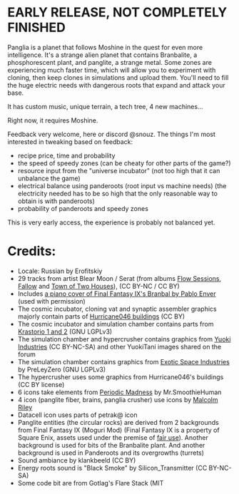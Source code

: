 # EARLY RELEASE, NOT COMPLETELY FINISHED

Panglia is a planet that follows Moshine in the quest for even more intelligence.
It's a strange alien planet that contains Branbalite, a phosphorescent plant, and panglite, a strange metal. Some zones are experiencing much faster time, which will allow you to experiment with cloning, then keep clones in simulations and upload them. You'll need to fill the huge electric needs with dangerous roots that expand and attack your base.

It has custom music, unique terrain, a tech tree, 4 new machines...

Right now, it requires Moshine.

Feedback very welcome, here or discord @snouz. The things I'm most interested in tweaking based on feedback: 
- recipe price, time and probability
- the speed of speedy zones (can be cheaty for other parts of the game?)
- resource input from the "universe incubator" (not too high that it can unbalance the game)
- electrical balance using panderoots (root input vs machine needs) (the electricity needed has to be so high that the only reasonable way to obtain is with panderoots)
- probability of panderoots and speedy zones

This is very early access, the experience is probably not balanced yet.


# Credits:
- Locale: Russian by Erofitskiy
- 29 tracks from artist Blear Moon / Serat (from albums [Flow Sessions](https://freemusicarchive.org/music/serat/flow-sessions), [Fallow](https://freemusicarchive.org/music/Blear_Moon/Fallow) and [Town of Two Houses](https://freemusicarchive.org/music/Blear_Moon/Town_of_Two_Houses)), (CC BY-NC / CC BY)
- Includes [a piano cover of Final Fantasy IX's Branbal by Pablo Enver](https://www.youtube.com/watch?v=ciHHp7-qfwo) (used with permission)
- The cosmic incubator, cloning vat and synaptic assembler graphics majorly contain parts of [Hurricane046 buildings](https://shorturl.at/AFcDm) (CC BY)
- The cosmic incubator and simulation chamber contains parts from [Krastorio 1 and 2](https://mods.factorio.com/mod/Krastorio2Assets) (GNU LGPLv3)
- The simulation chamber and hypercrusher contains graphics from [Yuoki Industries](https://mods.factorio.com/mod/Yuoki) (CC BY-NC-SA) and other YuokiTani images shared on the forum
- The simulation chamber contains graphics from [Exotic Space Industries](https://mods.factorio.com/mod/exotic-space-industries) by PreLeyZero (GNU LGPLv3)
- The hypercrusher uses some graphics from Hurricane046's buildings (CC BY license)
- 6 icons take elements from [Periodic Madness](https://mods.factorio.com/mod/periodic-madness) by Mr.SmoothieHuman
- 4 icon (panglite fiber, brains, panglia crusher) use icons by [Malcolm Riley](https://github.com/malcolmriley/unused-renders)
- Datacell icon uses parts of petrak@ icon
- Panglite entities (the circular rocks) are derived from 2 backgrounds from Final Fantasy IX (Moguri Mod) (Final Fantasy IX is a property of Square Enix, assets used under the premise of [fair use](https://en.wikipedia.org/wiki/Fair_use)). Another background is used for bits of the Branbalite plant. And another background is used in Panderoots and its overgrowths (turrets)
- Sound ambiance by klankbeeld (CC BY)	
- Energy roots sound is "Black Smoke" by Silicon_Transmitter (CC BY-NC-SA)
- Some code bit are from Gotlag's Flare Stack (MIT